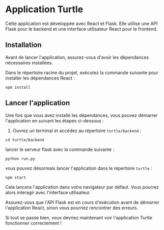 # Application Turtle

Cette application est développée avec React et Flask. Elle utilise une API Flask pour le backend et une interface utilisateur React pour le frontend.

## Installation

Avant de lancer l'application, assurez-vous d'avoir les dépendances nécessaires installées.

Dans le répertoire racine du projet, exécutez la commande suivante pour installer les dépendances React :

```npm install```


## Lancer l'application

Une fois que vous avez installé les dépendances, vous pouvez démarrer l'application en suivant les étapes ci-dessous :

1. Ouvrez un terminal et accédez au répertoire `turtle/backend` :

```shell
cd turtle/backend
```	

lancer le serveur flask avec la commande suivante :

```shell
python run.py
``` 

vous pouvez désormais lancer l'application dans le répertoire `turtle` :

```shell
npm start
```

Cela lancera l'application dans votre navigateur par défaut. Vous pourrez alors interagir avec l'interface utilisateur.

Assurez-vous que l'API Flask est en cours d'exécution avant de démarrer l'application React, sinon vous pourriez rencontrer des erreurs.

Si tout se passe bien, vous devriez maintenant voir l'application Turtle fonctionner correctement !